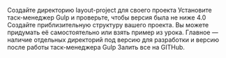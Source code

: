 Создайте директорию layout-project для своего проекта
Установите таск-менеджер Gulp и проверьте, чтобы версия была не ниже 4.0
Создайте приблизительную структуру вашего проекта. Вы можете придумать её самостоятельно или взять пример из урока. Главное — наличие отдельных директорий под версию для разработки и версию после работы таск-менеджера Gulp
Залить все на GITHub.